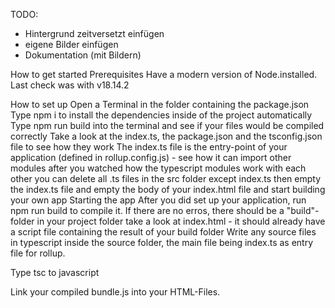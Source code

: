 TODO:
- Hintergrund zeitversetzt einfügen
- eigene Bilder einfügen
- Dokumentation (mit Bildern)

How to get started
Prerequisites
Have a modern version of Node.installed. Last check was with v18.14.2

How to set up
Open a Terminal in the folder containing the package.json
Type npm i to install the dependencies inside of the project automatically
Type npm run build into the terminal and see if your files would be compiled correctly
Take a look at the index.ts, the package.json and the tsconfig.json file to see how they work
The index.ts file is the entry-point of your application (defined in rollup.config.js) - see how it can import other modules
after you watched how the typescript modules work with each other you can delete all .ts files in the src folder except index.ts
then empty the index.ts file and empty the body of your index.html file and start building your own app
Starting the app
After you did set up your application, run npm run build to compile it. If there are no erros, there should be a "build"-folder in your project folder
take a look at index.html - it should already have a script file containing the result of your build folder
Write any source files in typescript inside the source folder, the main file being index.ts as entry file for rollup.

Type tsc to javascript

Link your compiled bundle.js into your HTML-Files.



